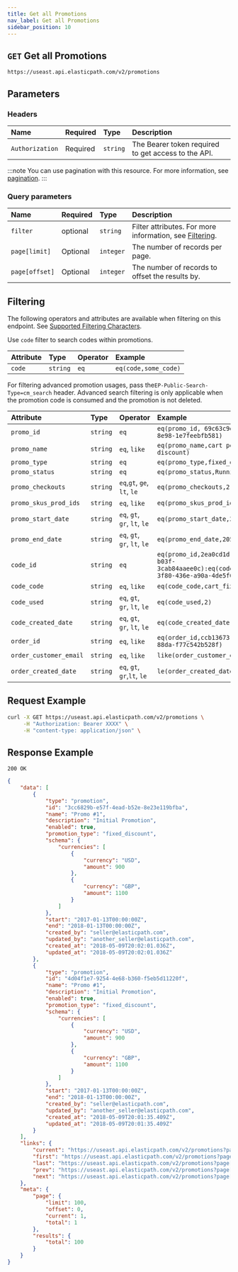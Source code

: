 ```yaml
---
title: Get all Promotions
nav_label: Get all Promotions
sidebar_position: 10
---
```


## `GET` Get all Promotions

```http
https://useast.api.elasticpath.com/v2/promotions
```

## Parameters

### Headers

| Name            | Required | Type     | Description                          |
|:----------------|:---------|:---------|:-------------------------------------|
| `Authorization` | Required | `string` | The Bearer token required to get access to the API. |

:::note
You can use pagination with this resource. For more information, see [pagination](/guides/Getting-Started/api-overview/pagination).
:::

### Query parameters

| Name     | Required | Type     | Description |
|:---------|:---------|:---------|:-------------|
| `filter` | optional | `string` | Filter attributes. For more information, see [Filtering](#filtering). |
| `page[limit]`  | Optional | `integer` | The number of records per page.  |
| `page[offset]` | Optional | `integer` | The number of records to offset the results by.|

## Filtering

The following operators and attributes are available when filtering on this endpoint. See [Supported Filtering Characters](/guides/Getting-Started/api-overview/filtering#supported-characters).

Use `code` filter to search codes within promotions.

| Attribute         | Type | Operator | Example              |
|:------------------| :--- |:---------|:---------------------|
| `code`            | `string` | `eq`     | `eq(code,some_code)` |

For filtering advanced promotion usages, pass the`EP-Public-Search-Type=cm_search` header. Advanced search filtering is only applicable when the promotion code is consumed and the promotion is not deleted.

| Attribute         | Type | Operator | Example              |
|:------------------| :--- |:---------|:---------------------|
| `promo_id` | `string` | `eq`     | `eq(promo_id, 69c63c9d-8ccf-44b1-8e98-1e7feebfb581)` |
| `promo_name` | `string` | `eq`, `like` | `eq(promo_name,cart percent discount)` |
| `promo_type` | `string` | `eq` | `eq(promo_type,fixed_discount)` |
| `promo_status` | `string` | `eq` | `eq(promo_status,Running)` |
| `promo_checkouts` | `string` | `eq`,`gt`, `ge`, `lt`, `le` | `eq(promo_checkouts,2)` |
| `promo_skus_prod_ids` | `string` | `eq`, `like` | `eq(promo_skus_prod_ids, sku1)` |
| `promo_start_date` | `string` | `eq`, `gt`, `gr`, `lt`, `le` | `eq(promo_start_date,2023-01-01)` |
| `promo_end_date` | `string` | `eq`, `gt`, `gr`, `lt`, `le` | `eq(promo_end_date,2050-06-15)` |
| `code_id` | `string`| `eq` | `eq(promo_id,2ea0cd1d-43a9-441b-b03f-3cab84aaee0c):eq(code_id,14b55e6c-3f80-436e-a90a-4de5f0e36240)` |
| `code_code` | `string`| `eq`, `like` | `eq(code_code,cart_fixed_10)` |
| `code_used` | `string`| `eq`, `gt`, `gr`, `lt`, `le` | `eq(code_used,2)` |
| `code_created_date` | `string`| `eq`, `gt`, `gr`, `lt`, `le` | `eq(code_created_date,2023-11-15)` |
| `order_id` | `string`| `eq`, `like` | `eq(order_id,ccb13673-627c-4976-88da-f77c542b528f)` |
| `order_customer_email` | `string`| `eq`, `like` | `like(order_customer_email,andy*)` |
| `order_created_date` | `string`| `eq`, `gt`, `gr`,`lt`, `le` | `le(order_created_date,2023-11-15)` |

## Request Example

```bash
curl -X GET https://useast.api.elasticpath.com/v2/promotions \
     -H "Authorization: Bearer XXXX" \
     -H "content-type: application/json" \
```

## Response Example

`200 OK`

```json
{
    "data": [
        {
            "type": "promotion",
            "id": "3cc6829b-e57f-4ead-b52e-8e23e119bfba",
            "name": "Promo #1",
            "description": "Initial Promotion",
            "enabled": true,
            "promotion_type": "fixed_discount",
            "schema": {
                "currencies": [
                    {
                        "currency": "USD",
                        "amount": 900
                    },
                    {
                        "currency": "GBP",
                        "amount": 1100
                    }
                ]
            },
            "start": "2017-01-13T00:00:00Z",
            "end": "2018-01-13T00:00:00Z",
            "created_by": "seller@elasticpath.com",
            "updated_by": "another_seller@elasticpath.com",
            "created_at": "2018-05-09T20:02:01.036Z",
            "updated_at": "2018-05-09T20:02:01.036Z"
        },
        {
            "type": "promotion",
            "id": "4d04f1e7-9254-4e68-b360-f5eb5d11220f",
            "name": "Promo #1",
            "description": "Initial Promotion",
            "enabled": true,
            "promotion_type": "fixed_discount",
            "schema": {
                "currencies": [
                    {
                        "currency": "USD",
                        "amount": 900
                    },
                    {
                        "currency": "GBP",
                        "amount": 1100
                    }
                ]
            },
            "start": "2017-01-13T00:00:00Z",
            "end": "2018-01-13T00:00:00Z",
            "created_by": "seller@elasticpath.com",
            "updated_by": "another_seller@elasticpath.com",
            "created_at": "2018-05-09T20:01:35.409Z",
            "updated_at": "2018-05-09T20:01:35.409Z"
        }
    ],
    "links": {
        "current": "https://useast.api.elasticpath.com/v2/promotions?page[offset]=0&page[limit]=50&filter=",
        "first": "https://useast.api.elasticpath.com/v2/promotions?page[offset]=0&page[limit]=50&filter=",
        "last": "https://useast.api.elasticpath.com/v2/promotions?page[offset]=600&page[limit]=50&filter=",
        "prev": "https://useast.api.elasticpath.com/v2/promotions?page[offset]=0&page[limit]=50&filter=",
        "next": "https://useast.api.elasticpath.com/v2/promotions?page[offset]=50&page[limit]=50&filter="
    },
    "meta": {
        "page": {
            "limit": 100,
            "offset": 0,
            "current": 1,
            "total": 1
        },
        "results": {
            "total": 100
        }
    }
}
```
